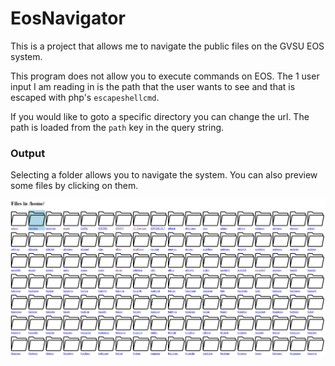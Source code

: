 # EosNavigator
This is a project that allows me to navigate the public files on the GVSU EOS system. 

This program does not allow you to execute commands on EOS. The 1 user input I am reading in is the path that the user wants to see and that is
escaped with php's ```escapeshellcmd```.

If you would like to goto a specific directory you can change the url. The path is loaded from the ```path``` key in the query string.

### Output
Selecting a folder allows you to navigate the system. You can also preview some files by clicking on them.

![Program Output](Output.png)
